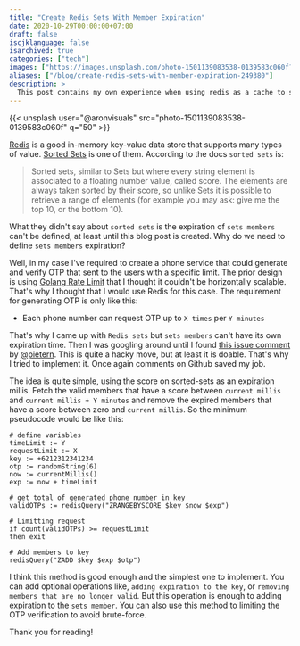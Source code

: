 ```yaml
---
title: "Create Redis Sets With Member Expiration"
date: 2020-10-29T00:00:00+07:00
draft: false
iscjklanguage: false
isarchived: true
categories: ["tech"]
images: ["https://images.unsplash.com/photo-1501139083538-0139583c060f?w=1920&q=50"]
aliases: ["/blog/create-redis-sets-with-member-expiration-249380"]
description: >
  This post contains my own experience when using redis as a cache to set sets member expiration on the same key.
---
```


{{< unsplash user="@aronvisuals" src="photo-1501139083538-0139583c060f" q="50" >}}

[Redis](https://redis.io) is a good in-memory key-value data store that supports many types of value. [Sorted Sets](https://redis.io/topics/data-types-intro#sorted-sets) is one of them. According to the docs `sorted sets` is:

> Sorted sets, similar to Sets but where every string element is associated to a floating number value, called score. The elements are always taken sorted by their score, so unlike Sets it is possible to retrieve a range of elements (for example you may ask: give me the top 10, or the bottom 10).

What they didn't say about `sorted sets` is the expiration of `sets members` can't be defined, at least until this blog post is created. Why do we need to define `sets members` expiration?

Well, in my case I've required to create a phone service that could generate and verify OTP that sent to the users with a specific limit. The prior design is using [Golang Rate Limit](https://godoc.org/golang.org/x/time/rate) that I thought it couldn't be horizontally scalable. That's why I thought that I would use Redis for this case. The requirement for generating OTP is only like this:

- Each phone number can request OTP up to `X times` per `Y minutes`

That's why I came up with `Redis sets` but `sets members` can't have its own expiration time. Then I was googling around until I found [this issue comment](https://github.com/redis/redis/issues/135#issuecomment-2361996) by [@pietern](https://github.com/pietern). This is quite a hacky move, but at least it is doable. That's why I tried to implement it. Once again comments on Github saved my job.

The idea is quite simple, using the score on sorted-sets as an expiration millis. Fetch the valid members that have a score between `current millis` and `current millis + Y minutes` and remove the expired members that have a score between zero and `current millis`. So the minimum pseudocode would be like this:

```plain
# define variables
timeLimit := Y
requestLimit := X
key := +6212312341234
otp := randomString(6)
now := currentMillis()
exp := now + timeLimit

# get total of generated phone number in key
validOTPs := redisQuery("ZRANGEBYSCORE $key $now $exp")

# Limitting request
if count(validOTPs) >= requestLimit
then exit

# Add members to key
redisQuery("ZADD $key $exp $otp")
```

I think this method is good enough and the simplest one to implement. You can add optional operations like, `adding expiration to the key`, or `removing members that are no longer valid`. But this operation is enough to adding expiration to the `sets member`. You can also use this method to limiting the OTP verification to avoid brute-force.

Thank you for reading!
